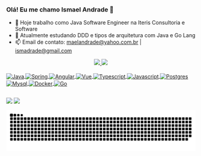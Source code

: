### Olá! Eu me chamo Ismael Andrade 👋

- 🔭 Hoje trabalho como Java Software Engineer na Iteris Consultoria e Software
- 🌱 Atualmente estudando DDD e tipos de arquitetura com Java e Go Lang
- 📫 Email de contato: maelandrade@yahoo.com.br | ismadrade@gmail.com

<div align="center">
  <a href="https://github.com/Ismadrade">
  <img height="180em" src="https://github-readme-stats.vercel.app/api?username=Ismadrade&show_icons=true&theme=graywhite&include_all_commits=true&count_private=true"/>
  <img height="180em" src="https://github-readme-stats.vercel.app/api/top-langs/?username=Ismadrade&layout=compact&langs_count=7&theme=graywhite"/>
</div>
  
  <div style="display: inline_block"><br>
  <img align="center" alt="Java" height="80" width="90" src="https://cdn.jsdelivr.net/gh/devicons/devicon/icons/java/java-original-wordmark.svg" />
  <img align="center" alt="Spring" height="80" width="90" src="https://cdn.jsdelivr.net/gh/devicons/devicon/icons/spring/spring-original-wordmark.svg" />
  <img align="center" alt="Angular" height="50" width="60" src="https://cdn.jsdelivr.net/gh/devicons/devicon/icons/angularjs/angularjs-plain.svg" />  
  <img align="center" alt="Vue" height="50" width="60" src="https://cdn.jsdelivr.net/gh/devicons/devicon/icons/vuejs/vuejs-original.svg" />
  <img align="center" alt="Typescript" height="50" width="60" src="https://cdn.jsdelivr.net/gh/devicons/devicon/icons/typescript/typescript-plain.svg" />
  <img align="center" alt="Javascript" height="50" width="60" src="https://cdn.jsdelivr.net/gh/devicons/devicon/icons/javascript/javascript-original.svg" />
  <img align="center" alt="Postgres" height="50" width="60" src="https://cdn.jsdelivr.net/gh/devicons/devicon/icons/postgresql/postgresql-plain-wordmark.svg" />
  <img align="center" alt="Mysql" height="80" width="90" src="https://cdn.jsdelivr.net/gh/devicons/devicon/icons/mysql/mysql-original-wordmark.svg" />
  <img align="center" alt="Docker" height="80" width="90" src="https://cdn.jsdelivr.net/gh/devicons/devicon/icons/docker/docker-original-wordmark.svg" />  
  <img align="center" alt="Go" height="80" width="90" src="https://cdn.jsdelivr.net/gh/devicons/devicon/icons/go/go-original.svg" />
</div>

  ##
 
<div>
  <a href = "mailto:ismadrade@gmail.com"><img src="https://img.shields.io/badge/Gmail-D14836?style=for-the-badge&logo=gmail&logoColor=white" target="_blank"></a>  
  <a href="https://www.linkedin.com/in/ismaelsandrade/" target="_blank"><img src="https://img.shields.io/badge/-LinkedIn-%230077B5?style=for-the-badge&logo=linkedin&logoColor=white" target="_blank"></a> 
</div>
  
  ![Snake animation](https://github.com/Ismadrade/Ismadrade/blob/output/github-contribution-grid-snake.svg)
